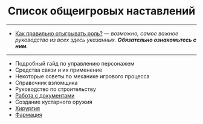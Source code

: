 <h1 align="center"> Список общеигровых наставлений</h1>
<hr>
<ul>
  <li><a href="https://github.com/discordia-space/wiki/wiki/Guide-to-Roleplaying_ru">Как правильно отыгрывать роль?</a> — <em>возможно, самое важное руководство из всех здесь указанных. <strong>Обязательно ознакомьтесь с ним.</strong></em></li>
</ul>
<hr>
<ul>
  <li>Подробный гайд по управлению персонажем</li>
  <li>Средства связи и их применение</li>
  <li>Некоторые советы по механике игрового процесса</li>
  <li>Справочник взломщика</li>
  <li>Руководство по строительству</li>
  <li><a href="https://github.com/discordia-space/wiki/wiki/Paperwork"> Работа с документами </a> </li>
  <li>Создание кустарного оружия</li>
  <li><a href="https://github.com/discordia-space/wiki/wiki/Guide-to-Surgery_ru">Хирургия</a></li>
  <li><a href="https://github.com/discordia-space/wiki/wiki/Chemistry_Recipes_ru">Фармация</a></li>
</ul>
